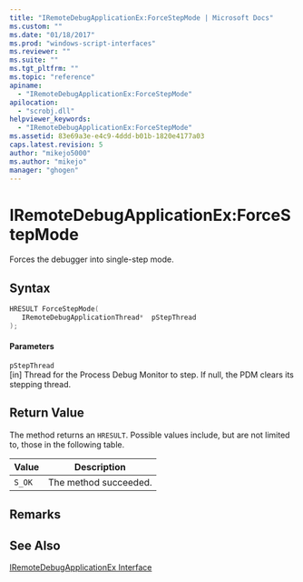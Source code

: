```yaml
---
title: "IRemoteDebugApplicationEx:ForceStepMode | Microsoft Docs"
ms.custom: ""
ms.date: "01/18/2017"
ms.prod: "windows-script-interfaces"
ms.reviewer: ""
ms.suite: ""
ms.tgt_pltfrm: ""
ms.topic: "reference"
apiname: 
  - "IRemoteDebugApplicationEx:ForceStepMode"
apilocation: 
  - "scrobj.dll"
helpviewer_keywords: 
  - "IRemoteDebugApplicationEx:ForceStepMode"
ms.assetid: 83e69a3e-e4c9-4ddd-b01b-1820e4177a03
caps.latest.revision: 5
author: "mikejo5000"
ms.author: "mikejo"
manager: "ghogen"
---
```

# IRemoteDebugApplicationEx:ForceStepMode
Forces the debugger into single-step mode.  
  
## Syntax  
  
```cpp
HRESULT ForceStepMode(  
   IRemoteDebugApplicationThread*  pStepThread  
);  
```  
  
#### Parameters  
 `pStepThread`  
 [in] Thread for the Process Debug Monitor to step. If null, the PDM clears its stepping thread.  
  
## Return Value  
 The method returns an `HRESULT`. Possible values include, but are not limited to, those in the following table.  
  
|Value|Description|  
|-----------|-----------------|  
|`S_OK`|The method succeeded.|  
  
## Remarks  
  
## See Also  
 [IRemoteDebugApplicationEx Interface](http://msdn.microsoft.com/en-us/2f65fa67-06b7-4053-8945-22383ab66343)